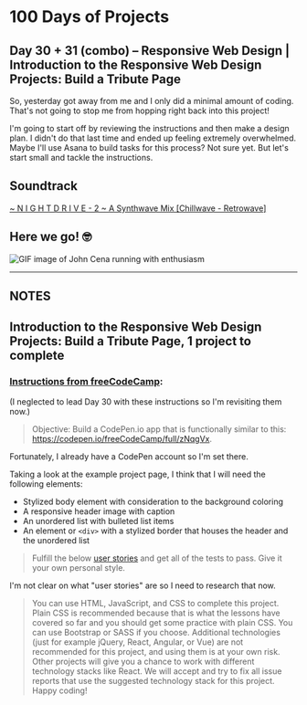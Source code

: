 # 100 Days of Projects

## Day 30 + 31 (combo) – Responsive Web Design | Introduction to the Responsive Web Design Projects: Build a Tribute Page

So, yesterday got away from me and I only did a minimal amount of coding. That's not going to stop me from hopping right back into this project!

I'm going to start off by reviewing the instructions and then make a design plan. I didn't do that last time and ended up feeling extremely overwhelmed. Maybe I'll use Asana to build tasks for this process? Not sure yet. But let's start small and tackle the instructions.

## Soundtrack

[~ N I G H T D R I V E - 2 ~ A Synthwave Mix [Chillwave - Retrowave]](https://youtu.be/v_F1rQ__RM8)

## Here we go!   🤓

![GIF image of John Cena running with enthusiasm](https://media1.tenor.com/images/d5f6d71e8c0e31b0b4cb4e3725d25b67/tenor.gif?itemid=15148924)

---

## NOTES

## Introduction to the Responsive Web Design Projects: Build a Tribute Page, 1 project to complete

### [Instructions from freeCodeCamp](https://www.freecodecamp.org/learn/responsive-web-design/responsive-web-design-projects/build-a-tribute-page):

(I neglected to lead Day 30 with these instructions so I'm revisiting them now.)

> Objective: Build a CodePen.io app that is functionally similar to this: https://codepen.io/freeCodeCamp/full/zNqgVx.

Fortunately, I already have a CodePen account so I'm set there.

Taking a look at the example project page, I think that I will need the following elements:

- Stylized body element with consideration to the background coloring
- A responsive header image with caption
- An unordered list with bulleted list items
- An element or `<div>` with a stylized border that houses the header and the unordered list

> Fulfill the below [user stories](https://en.wikipedia.org/wiki/User_story) and get all of the tests to pass. Give it your own personal style.

I'm not clear on what "user stories" are so I need to research that now.

> You can use HTML, JavaScript, and CSS to complete this project. Plain CSS is recommended because that is what the lessons have covered so far and you should get some practice with plain CSS. You can use Bootstrap or SASS if you choose. Additional technologies (just for example jQuery, React, Angular, or Vue) are not recommended for this project, and using them is at your own risk. Other projects will give you a chance to work with different technology stacks like React. We will accept and try to fix all issue reports that use the suggested technology stack for this project. Happy coding!

